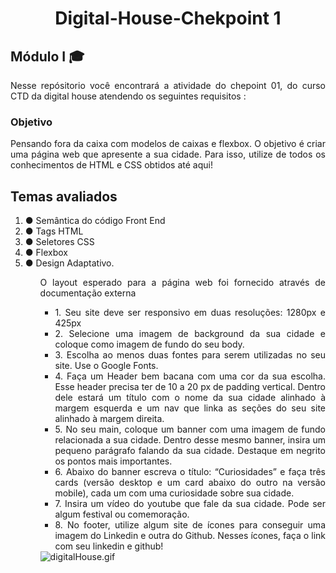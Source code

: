 <h1 align="center">Digital-House-Chekpoint 1</h1>

  <h2 align="justify"> Módulo I 🎓 </h2> 
<p align="justify"> Nesse repósitorio você encontrará a atividade do chepoint 01, do curso CTD da digital house atendendo os seguintes requisitos : </p>


  <h3 align="justify">Objetivo</h3>
<p align="justify" >Pensando fora da caixa com modelos de caixas e flexbox.
O objetivo é criar uma página web que apresente a sua cidade. Para isso, utilize de todos
os conhecimentos de HTML e CSS obtidos até aqui!</p>
 <h2 align="justify"> Temas avaliados</h2> 
 <ol align="justify" style="disc">
<li>● Semântica do código Front End</li>
<li>● Tags HTML</li>
<li>● Seletores CSS</li>
<li>● Flexbox</li>
<li>● Design Adaptativo.</li>
<ol>

O layout esperado para a página web foi fornecido através de documentação externa

 <ul align="justify">
<li>1. Seu site deve ser responsivo em duas resoluções: 1280px e 425px</li>
<li>2. Selecione uma imagem de background da sua cidade e coloque como imagem
de fundo do seu body.</li>
<li>3. Escolha ao menos duas fontes para serem utilizadas no seu site. Use o Google
Fonts.</li>
<li>4. Faça um Header bem bacana com uma cor da sua escolha. Esse header precisa
ter de 10 a 20 px de padding vertical. Dentro dele estará um título com o nome
da sua cidade alinhado à margem esquerda e um nav que linka as seções do
seu site alinhado à margem direita.</li>
<li>5. No seu main, coloque um banner com uma imagem de fundo relacionada a sua
cidade. Dentro desse mesmo banner, insira um pequeno parágrafo falando da
sua cidade. Destaque em negrito os pontos mais importantes.</li>
<li>6. Abaixo do banner escreva o título: “Curiosidades” e faça três cards (versão
desktop e um card abaixo do outro na versão mobile), cada um com uma
curiosidade sobre sua cidade.</li>
<li>7. Insira um vídeo do youtube que fale da sua cidade. Pode ser algum festival ou
comemoração. </li>
<li>8. No footer, utilize algum site de ícones para conseguir uma imagem do Linkedin
e outra do Github. Nesses ícones, faça o link com seu linkedin e github! </li>
</ul>
<img src="https://media3.giphy.com/media/rxCetmGLLM9scLofmG/giphy.gif?cid=790b7611ef48f44335cfb9d84c712163b43c61c30a109f9e&rid=giphy.gif&ct=s" alt="digitalHouse.gif"  align="center"/>
